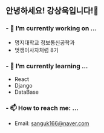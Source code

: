 ## 안녕하세요! 강상욱입니다!👋

### - 🔭 I’m currently working on ...
- 명지대학교 정보통신공학과
- 멋쟁이사자처럼 8기

### - 🌱 I’m currently learning ...
- React
- Django
- DataBase

### - 📫 How to reach me: ...
- Email: sanguk166@naver.com
<!--
**kangsanguk/kangsanguk** is a ✨ _special_ ✨ repository because its `README.md` (this file) appears on your GitHub profile.

Here are some ideas to get you started:

- 🔭 I’m currently working on ...
- 🌱 I’m currently learning ...
- 👯 I’m looking to collaborate on ...
- 🤔 I’m looking for help with ...
- 💬 Ask me about ...
- 📫 How to reach me: ...
- 😄 Pronouns: ...
- ⚡ Fun fact: ...
-->
